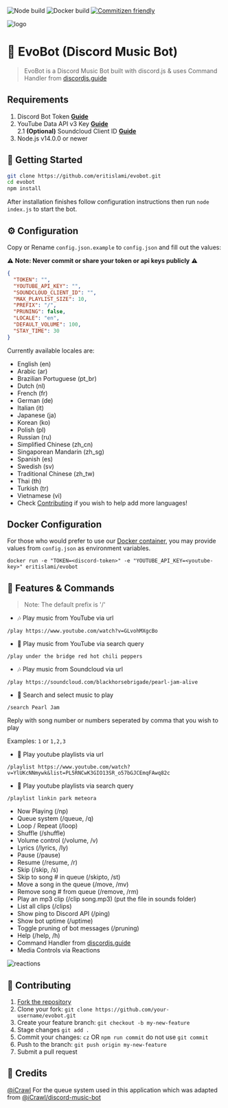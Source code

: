 ![Node build](https://github.com/eritislami/evobot/actions/workflows/node.yml/badge.svg)
![Docker build](https://github.com/eritislami/evobot/actions/workflows/docker.yml/badge.svg)
[![Commitizen friendly](https://img.shields.io/badge/commitizen-friendly-brightgreen.svg)](http://commitizen.github.io/cz-cli/)

![logo](https://repository-images.githubusercontent.com/186841818/8aa95700-7730-11e9-84be-e80f28520325)

# 🤖 EvoBot (Discord Music Bot)
> EvoBot is a Discord Music Bot built with discord.js & uses Command Handler from [discordjs.guide](https://discordjs.guide)

## Requirements

1. Discord Bot Token **[Guide](https://discordjs.guide/preparations/setting-up-a-bot-application.html#creating-your-bot)**
2. YouTube Data API v3 Key **[Guide](https://developers.google.com/youtube/v3/getting-started)**  
2.1 **(Optional)** Soundcloud Client ID **[Guide](https://github.com/zackradisic/node-soundcloud-downloader#client-id)**
3. Node.js v14.0.0 or newer

## 🚀 Getting Started 

```sh
git clone https://github.com/eritislami/evobot.git
cd evobot
npm install
```

After installation finishes follow configuration instructions then run `node index.js` to start the bot.

## ⚙️ Configuration

Copy or Rename `config.json.example` to `config.json` and fill out the values:

⚠️ **Note: Never commit or share your token or api keys publicly** ⚠️

```json
{
  "TOKEN": "",
  "YOUTUBE_API_KEY": "",
  "SOUNDCLOUD_CLIENT_ID": "",
  "MAX_PLAYLIST_SIZE": 10,
  "PREFIX": "/",
  "PRUNING": false,
  "LOCALE": "en",
  "DEFAULT_VOLUME": 100,
  "STAY_TIME": 30
}
```

Currently available locales are:
- English (en)
- Arabic (ar)
- Brazilian Portuguese (pt_br)
- Dutch (nl)
- French (fr)
- German (de)
- Italian (it)
- Japanese (ja)
- Korean (ko)
- Polish (pl)
- Russian (ru)
- Simplified Chinese (zh_cn)
- Singaporean Mandarin (zh_sg)
- Spanish (es)
- Swedish (sv)
- Traditional Chinese (zh_tw)
- Thai (th)
- Turkish (tr)
- Vietnamese (vi)
- Check [Contributing](#-contributing) if you wish to help add more languages!

## Docker Configuration

For those who would prefer to use our [Docker container](https://hub.docker.com/repository/docker/eritislami/evobot), you may provide values from `config.json` as environment variables.

```shell
docker run -e "TOKEN=<discord-token>" -e "YOUTUBE_API_KEY=<youtube-key>" eritislami/evobot
```

## 📝 Features & Commands

> Note: The default prefix is '/'

* 🎶 Play music from YouTube via url

`/play https://www.youtube.com/watch?v=GLvohMXgcBo`

* 🔎 Play music from YouTube via search query

`/play under the bridge red hot chili peppers`

* 🎶 Play music from Soundcloud via url

`/play https://soundcloud.com/blackhorsebrigade/pearl-jam-alive`

* 🔎 Search and select music to play

`/search Pearl Jam`

Reply with song number or numbers seperated by comma that you wish to play

Examples: `1` or `1,2,3`

* 📃 Play youtube playlists via url

`/playlist https://www.youtube.com/watch?v=YlUKcNNmywk&list=PL5RNCwK3GIO13SR_o57bGJCEmqFAwq82c`

* 🔎 Play youtube playlists via search query

`/playlist linkin park meteora`
* Now Playing (/np)
* Queue system (/queue, /q)
* Loop / Repeat (/loop)
* Shuffle (/shuffle)
* Volume control (/volume, /v)
* Lyrics (/lyrics, /ly)
* Pause (/pause)
* Resume (/resume, /r)
* Skip (/skip, /s)
* Skip to song # in queue (/skipto, /st)
* Move a song in the queue (/move, /mv)
* Remove song # from queue (/remove, /rm)
* Play an mp3 clip (/clip song.mp3) (put the file in sounds folder)
* List all clips (/clips)
* Show ping to Discord API (/ping)
* Show bot uptime (/uptime)
* Toggle pruning of bot messages (/pruning)
* Help (/help, /h)
* Command Handler from [discordjs.guide](https://discordjs.guide/)
* Media Controls via Reactions

![reactions](https://i.imgur.com/9S7Omf9.png)

## 🤝 Contributing

1. [Fork the repository](https://github.com/eritislami/evobot/fork)
2. Clone your fork: `git clone https://github.com/your-username/evobot.git`
3. Create your feature branch: `git checkout -b my-new-feature`
4. Stage changes `git add .`
5. Commit your changes: `cz` OR `npm run commit` do not use `git commit`
6. Push to the branch: `git push origin my-new-feature`
7. Submit a pull request

## 📝 Credits

[@iCrawl](https://github.com/iCrawl) For the queue system used in this application which was adapted from [@iCrawl/discord-music-bot](https://github.com/iCrawl/discord-music-bot)
